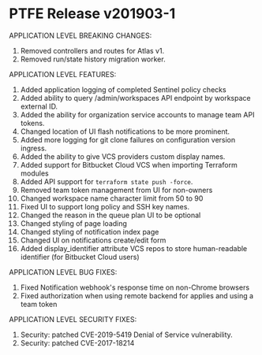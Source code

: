 # PTFE Release v201903-1


APPLICATION LEVEL BREAKING CHANGES:

1. Removed controllers and routes for Atlas v1.
1. Removed run/state history migration worker.


 APPLICATION LEVEL FEATURES:
1. Added application logging of completed Sentinel policy checks
1. Added ability to query /admin/workspaces API endpoint by workspace external ID.
1. Added the ability for organization service accounts to manage team API tokens.
1. Changed location of UI flash notifications to be more prominent.
1. Added more logging for git clone failures on configuration version ingress.
1. Added the ability to give VCS providers custom display names.
1. Added support for Bitbucket Cloud VCS when importing Terraform modules
1. Added API support for `terraform state push -force`.
1. Removed team token management from UI for non-owners
1. Changed workspace name character limit from 50 to 90
1. Fixed UI to support long policy and SSH key names.
1. Changed the reason in the queue plan UI to be optional
1. Changed styling of page loading
1. Changed styling of notification index page
1. Changed UI on notifications create/edit form
1. Added display_identifier attribute VCS repos to store human-readable identifier (for Bitbucket Cloud users)

 APPLICATION LEVEL BUG FIXES:

 1. Fixed Notification webhook's response time on non-Chrome browsers
 1. Fixed authorization when using remote backend for applies and using a team token

 APPLICATION LEVEL SECURITY FIXES:

1. Security: patched CVE-2019-5419 Denial of Service vulnerability.
1. Security: patched CVE-2017-18214


